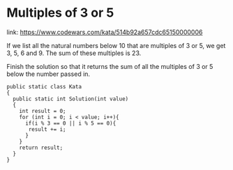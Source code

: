 # Multiples of 3 or 5

link: https://www.codewars.com/kata/514b92a657cdc65150000006

If we list all the natural numbers below 10 that are multiples of 3 or 5, we get 3, 5, 6 and 9. The sum of these multiples is 23.

Finish the solution so that it returns the sum of all the multiples of 3 or 5 below the number passed in.

```
public static class Kata
{
  public static int Solution(int value)
  {
    int result = 0;
    for (int i = 0; i < value; i++){
      if(i % 3 == 0 || i % 5 == 0){
       result += i;
      }
    }
    return result;
  }
}

